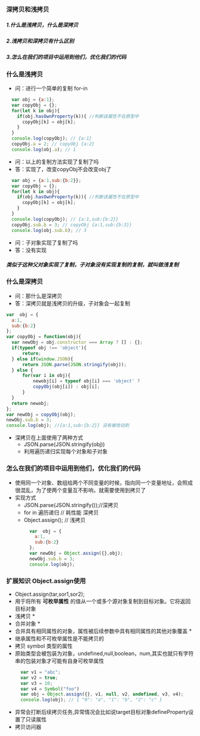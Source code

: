 ### 深拷贝和浅拷贝

##### 1.什么是浅拷贝，什么是深拷贝
##### 2.浅拷贝和深拷贝有什么区别
##### 3.怎么在我们的项目中运用到他们，优化我们的代码

### 什么是浅拷贝

  + 问：进行一个简单的复制 for-in
  ```js
    var obj = {a:1};
    var copyObj = {};
    for(let k in obj){
      if(obj.hasOwnProperty(k)){ //判断该属性不在原型中
        copyObj[k] = obj[k];
      }
    }
    console.log(copyObj); // {a:1}
    copyObj.a = 2; // copyObj {a:2}
    console.log(obj.a); // 1
  ```
  + 问：以上的复制方法实现了复制了吗
  + 答：实现了，改变copyObj不会改变obj了

  ```js
    var obj = {a:1,sub:{b:2}};
    var copyObj = {};
    for(let k in obj){
      if(obj.hasOwnProperty(k)){ //判断该属性不在原型中
        copyObj[k] = obj[k];
      }
    }
    console.log(copyObj); // {a:1,sub:{b:2}}
    copyObj.sub.b = 3; // copyObj {a:1,sub:{b:3}}
    console.log(obj.sub.b); // 3
  ```
  + 问：子对象实现了复制了吗
  + 答：没有实现
##### 类似于这种父对象实现了复制，子对象没有实现复制的复制，就叫做浅复制

### 什么是深拷贝

  + 问：那什么是深拷贝
  + 答：深拷贝就是浅拷贝的升级，子对象会一起复制
  ```js
  var  obj = {
    a:1,
    sub:{b:2}
  };
  var copyObj = function(obj){
    var newObj = obj.constructor === Array ? [] : {};
    if(typeof obj !== 'object'){
        return;
    } else if(window.JSON){
        return JSON.parse(JSON.stringify(obj));
    } else {
        for(var i in obj){
            newobj[i] = typeof obj[i] === 'object' ? 
            copyObj(obj[i]) : obj[i]; 
        }
    }
    return newobj;
  };
  var newObj = copyObj(obj);
  newObj.sub.b = 3;
  console.log(obj); //{a:1,sub:{b:2}} 没有被改动到
  ```
  + 深拷贝在上面使用了两种方式
    + JSON.parse(JSON.stringify(obj))
    + 利用遍历递归实现每个对象和子对象

### 怎么在我们的项目中运用到他们，优化我们的代码

+ 使用同一个对象、数组给两个不同变量的时候，指向同一个变量地址，会照成很混乱，为了使两个变量互不影响，就需要使用到拷贝了
+ 实现方式
  + JSON.parse(JSON.stringify());//深拷贝
  + for in 遍历递归 // 耗性能 深拷贝
  + Object.assign();  // 浅拷贝
    ```js
      var  obj = {
        a:1,
        sub:{b:2}
      };
      var newObj = Object.assign({},obj);
      newObj.sub.b = 3;
      console.log(obj);
    ``` 

### 扩展知识 Object.assign使用

+ Object.assign(tar,sor1,sor2); 
+ 用于将所有 <strong>可枚举属性</strong> 的值从一个或多个源对象复制到目标对象。它将返回目标对象 
+ 浅拷贝 * 
+ 合并对象 *
+ 合并具有相同属性的对象，属性被后续参数中具有相同属性的其他对象覆盖 *
+ 继承属性和不可枚举属性是不能拷贝的
+ 拷贝 symbol 类型的属性
+ 原始类型会被包装为对象，undefined,null,boolean，num,其实也就只有字符串的包装对象才可能有自身可枚举属性
  ```js
    var v1 = "abc";
    var v2 = true;
    var v3 = 10;
    var v4 = Symbol("foo")
    var obj = Object.assign({}, v1, null, v2, undefined, v3, v4); 
    console.log(obj); // { "0": "a", "1": "b", "2": "c" }
  ```
+ 异常会打断后续拷贝任务,异常情况会比如说target目标对象defineProperty设置了只读属性
+ 拷贝访问器